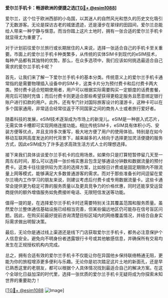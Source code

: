 **爱尔兰手机卡：畅游欧洲的便捷之选[[TG💪+ @esim1088](https://t.me/s/esim1088)]**

爱尔兰，这个位于欧洲西部的小岛国，以其迷人的自然风光和悠久的历史文化吸引了无数游客。无论是探访古老的城堡遗迹，还是漫步在翠绿的田园间，爱尔兰总能给人带来一种宁静与惬意。而当你踏上这片土地时，拥有一张合适的爱尔兰手机卡就显得尤为重要了。

对于计划前往爱尔兰旅行或长期居住的人来说，选择一张适合自己的手机卡至关重要。市面上的爱尔兰手机卡种类繁多，从传统的实体SIM卡到现代的eSIM技术，每种产品都有其独特的优势。那么，在众多选项中，我们应该如何挑选最适合自己需求的爱尔兰手机卡呢？

首先，让我们来了解一下爱尔兰手机卡的基本分类。传统意义上的爱尔兰手机卡通常指的是需要物理插入设备中的SIM卡，这类卡片分为预付费卡和后付费卡两大类。预付费卡适合短期使用者，用户可以根据实际需要购买一定额度的话费套餐，用完后可随时充值；而后付费卡则更适合那些希望获得更稳定服务且愿意绑定银行账户进行扣款的用户。此外，还有专门针对国际旅客设计的漫游卡，这种卡可以在多个国家通用，非常适合经常往返于不同国家之间的商务人士或者旅行爱好者。

随着科技的发展，eSIM技术逐渐成为市场上的新宠儿。eSIM是一种嵌入式芯片，无需实体卡槽即可实现网络连接功能。相比传统SIM卡，eSIM具有体积小巧、安装方便等优点，并且支持多次重写，极大地方便了用户的使用体验。特别是在如今移动互联网高度发达的时代背景下，越来越多的人倾向于选择更加灵活便捷的服务方式，因此eSIM成为了许多追求高效生活方式人士的理想选择。

接下来我们具体谈谈爱尔兰手机卡的应用场景。如果你只是打算短暂停留几天至一周左右时间，那么可以选择一张价格实惠且包含足够通话分钟数和数据流量的预付费卡。这类卡往往提供较为灵活的选择方案，比如按日计费或是固定期限内不限流量上网等模式，能够满足大多数普通游客的需求。而对于那些准备长时间逗留在爱尔兰境内工作学习的朋友来说，则建议考虑后付费卡或专用数据流量卡。这些卡通常会提供更为稳定可靠的服务质量以及更具竞争力的价格优惠，同时还能享受运营商提供的额外增值服务如免费接听电话、无限短信发送等功能。

值得一提的是，在选择爱尔兰手机卡时还需要特别关注其覆盖范围和服务质量。虽然爱尔兰整体通信基础设施已经相当完善，但某些偏远地区仍可能存在信号盲区问题。因此，在购买前最好提前咨询清楚目标区域内的网络覆盖情况，并结合自身实际需求做出明智决策。

最后，无论你是通过线上渠道还是线下门店获取爱尔兰手机卡，都务必注意保护个人信息安全。避免向不明身份者透露银行卡号或其他敏感信息，并确保所有交易均发生在正规授权机构内完成。

总之，拥有合适有效的爱尔兰手机卡不仅能让你在异国他乡保持联络畅通无阻，更能为你的旅程增添更多便利与乐趣。无论你是初次踏足这片土地的新面孔，还是早已熟悉这里的老朋友，都可以根据个人具体情况找到最适合自己的解决方案。在这个全球化日益加深的时代里，选择一张优质的爱尔兰手机卡无疑将成为你探索未知世界的重要助力！

[[TG💪+ @esim1088](https://t.me/s/esim1088) ![Image](https://i.postimg.cc/4NQfJmqS/Snipaste-2025-05-13-00-14-12.png)]
